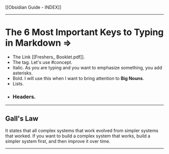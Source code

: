 [[Obsidian Guide - INDEX]]

---

# The 6 Most Important Keys to Typing in Markdown =>

- The Link [[Freshers_ Booklet.pdf]].
- The tag. Let's use #concept.
- Italic. As you are typing and you want to emphasize something, you add asterisks.
- Bold. I will use this when I want to bring attention to **Big Nouns**.
- Lists.
- ### Headers. 

---

## Gall's Law
It states that all complex systems that work evolved from simpler systems that worked. 
If you want to build a complex system that works, build a simpler system first, and then improve it over time.

---

